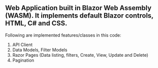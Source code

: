 Web Application built in Blazor Web Assembly (WASM). It implements default Blazor controls, HTML, C# and CSS.
---------
Following are implemented features/classes in this code:
1. API Client
2. Data Models, Filter Models
3. Razor Pages (Data listing, filters, Create, View, Update and Delete)
4. Pagination
